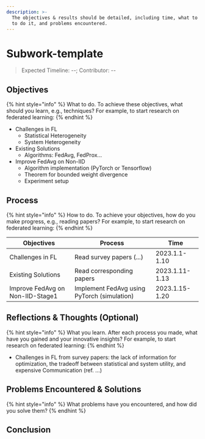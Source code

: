 ```yaml
---
description: >-
  The objectives & results should be detailed, including time, what to do, how
  to do it, and problems encountered.
---
```


# Subwork-template

> Expected Timeline: --;   Contributor: --

## Objectives

{% hint style="info" %}
What to do. To achieve these objectives, what should you learn, e.g., techniques? For example, to start research on federated learning:
{% endhint %}

* Challenges in FL
  * Statistical Heterogeneity
  * System Heterogeneity&#x20;
* Existing Solutions
  * Algorithms: FedAvg, FedProx...
* Improve FedAvg on Non-IID
  * Algorithm implementation (PyTorch or Tensorflow)
  * Theorem for bounded weight divergence
  * Experiment setup

## Process&#x20;

{% hint style="info" %}
How to do. To achieve your objectives, how do you make progress, e.g., reading papers? For example, to start research on federated learning:
{% endhint %}

| Objectives                       | Process                                     | Time           |
| -------------------------------- | ------------------------------------------- | -------------- |
| Challenges in FL                 | Read survey papers (...)                    | 2023.1.1-1.10  |
| Existing Solutions               | Read corresponding papers                   | 2023.1.11-1.13 |
| Improve FedAvg on Non-IID-Stage1 | Implement FedAvg using PyTorch (simulation) | 2023.1.15-1.20 |

## Reflections & Thoughts (Optional)

{% hint style="info" %}
What you learn. After each process you made, what have you gained and your innovative insights? For example, to start research on federated learning:
{% endhint %}

* Challenges in FL from survey papers: the lack of information for optimization, the tradeoff between statistical and system utility, and expensive Communication (ref. ...)

## Problems Encountered & Solutions

{% hint style="info" %}
What problems have you encountered, and how did you solve them?&#x20;
{% endhint %}

## Conclusion
